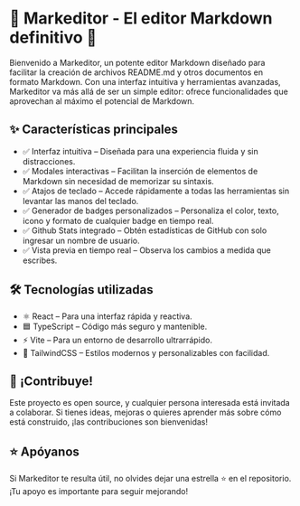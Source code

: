 # 📜 Markeditor - El editor Markdown definitivo 🚀

Bienvenido a Markeditor, un potente editor Markdown diseñado para facilitar la creación de archivos README.md y otros documentos en formato Markdown. Con una interfaz intuitiva y herramientas avanzadas, Markeditor va más allá de ser un simple editor: ofrece funcionalidades que aprovechan al máximo el potencial de Markdown.

## ✨ Características principales

- ✅ Interfaz intuitiva – Diseñada para una experiencia fluida y sin distracciones.
- ✅ Modales interactivas – Facilitan la inserción de elementos de Markdown sin necesidad de memorizar su sintaxis.
- ✅ Atajos de teclado – Accede rápidamente a todas las herramientas sin levantar las manos del teclado.
- ✅ Generador de badges personalizados – Personaliza el color, texto, icono y formato de cualquier badge en tiempo real.
- ✅ Github Stats integrado – Obtén estadísticas de GitHub con solo ingresar un nombre de usuario.
- ✅ Vista previa en tiempo real – Observa los cambios a medida que escribes.

## 🛠️ Tecnologías utilizadas

- ⚛️ React – Para una interfaz rápida y reactiva.
- 🟦 TypeScript – Código más seguro y mantenible.
- ⚡ Vite – Para un entorno de desarrollo ultrarrápido.
- 🎨 TailwindCSS – Estilos modernos y personalizables con facilidad.

## 🤝 ¡Contribuye!

Este proyecto es open source, y cualquier persona interesada está invitada a colaborar. Si tienes ideas, mejoras o quieres aprender más sobre cómo está construido, ¡las contribuciones son bienvenidas!

## ⭐ Apóyanos

Si Markeditor te resulta útil, no olvides dejar una estrella ⭐ en el repositorio. ¡Tu apoyo es importante para seguir mejorando!
